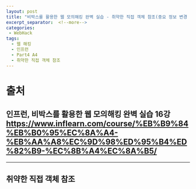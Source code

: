 ```yaml
---
layout: post
title: "비박스를 활용한 웹 모의해킹 완벽 실습 - 취약한 직접 객체 참조(중요 정보 변경 및 초기화, 상품 주문 가격 조작)"
excerpt_separator:  <!--more-->
categories:
 - WebHack
tags:
  - 웹 해킹
  - 인프런
  - Part4 A4
  - 취약한 직접 객체 참조
---
```


# 출처

## 인프런, 비박스를 활용한 웹 모의해킹 완벽 실습 16강 <https://www.inflearn.com/course/%EB%B9%84%EB%B0%95%EC%8A%A4-%EB%AA%A8%EC%9D%98%ED%95%B4%ED%82%B9-%EC%8B%A4%EC%8A%B5/>

---

<!--more-->

## 취약한 직접 객체 참조

